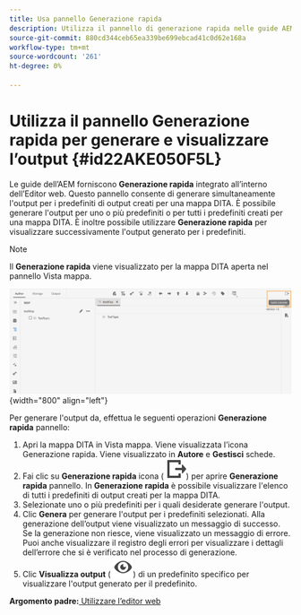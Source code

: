 ```yaml
---
title: Usa pannello Generazione rapida
description: Utilizza il pannello di generazione rapida nelle guide AEM. Scopri come generare e visualizzare l’output dal pannello di generazione rapida.
source-git-commit: 880cd344ceb65ea339be699ebcad41c0d62e168a
workflow-type: tm+mt
source-wordcount: '261'
ht-degree: 0%

---
```


# Utilizza il pannello Generazione rapida per generare e visualizzare l’output {#id22AKE050F5L}

Le guide dell’AEM forniscono **Generazione rapida** integrato all’interno dell’Editor web. Questo pannello consente di generare simultaneamente l&#39;output per i predefiniti di output creati per una mappa DITA. È possibile generare l&#39;output per uno o più predefiniti o per tutti i predefiniti creati per una mappa DITA. È inoltre possibile utilizzare **Generazione rapida** per visualizzare successivamente l&#39;output generato per i predefiniti.

>[!NOTE]
>
> Il **Generazione rapida** viene visualizzato per la mappa DITA aperta nel pannello Vista mappa.

![](images/quick-generate-map-view.png){width="800" align="left"}

Per generare l&#39;output da, effettua le seguenti operazioni **Generazione rapida** pannello:

1. Apri la mappa DITA in Vista mappa. Viene visualizzata l’icona Generazione rapida. Viene visualizzato in **Autore** e **Gestisci** schede.
1. Fai clic su **Generazione rapida** icona \( ![](images/quick-generate-icon.svg)\) per aprire **Generazione rapida** pannello. In **Generazione rapida** è possibile visualizzare l&#39;elenco di tutti i predefiniti di output creati per la mappa DITA.
1. Selezionate uno o più predefiniti per i quali desiderate generare l&#39;output.
1. Clic **Genera** per generare l&#39;output per i predefiniti selezionati. Alla generazione dell’output viene visualizzato un messaggio di successo. Se la generazione non riesce, viene visualizzato un messaggio di errore. Puoi anche visualizzare il registro degli errori per visualizzare i dettagli dell’errore che si è verificato nel processo di generazione.
1. Clic **Visualizza output** \( ![](images/view-output-icon.svg)\) di un predefinito specifico per visualizzare l&#39;output generato per il predefinito.

**Argomento padre:**[ Utilizzare l’editor web](web-editor.md)
